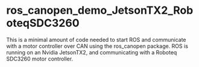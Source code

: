 # ros_canopen_demo_JetsonTX2_RoboteqSDC3260
This is a minimal amount of code needed to start ROS and communicate with a motor controller over CAN using the ros_canopen package. ROS is running on an Nvidia JetsonTX2, and communicating with a Roboteq SDC3260 motor controller.
